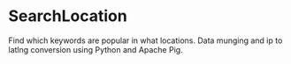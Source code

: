 SearchLocation
==============

Find which keywords are popular in what locations.  Data munging and ip to latlng conversion using Python and Apache Pig.
